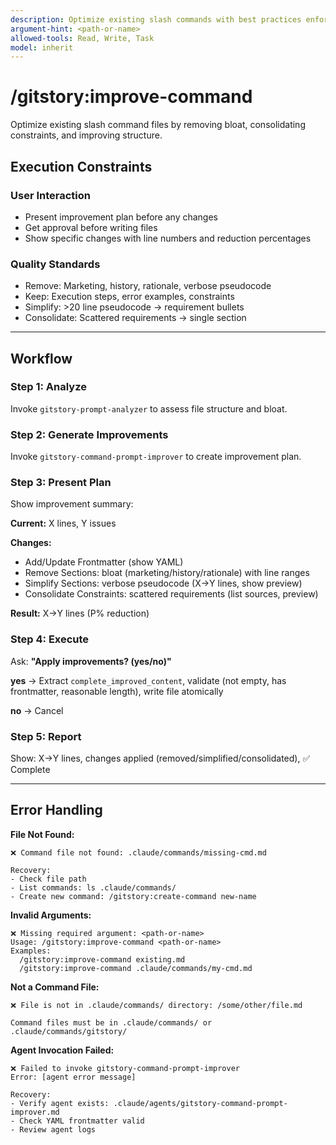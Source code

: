 ```yaml
---
description: Optimize existing slash commands with best practices enforcement
argument-hint: <path-or-name>
allowed-tools: Read, Write, Task
model: inherit
---
```


# /gitstory:improve-command

Optimize existing slash command files by removing bloat, consolidating constraints, and improving structure.

## Execution Constraints

### User Interaction

- Present improvement plan before any changes
- Get approval before writing files
- Show specific changes with line numbers and reduction percentages

### Quality Standards

- Remove: Marketing, history, rationale, verbose pseudocode
- Keep: Execution steps, error examples, constraints
- Simplify: >20 line pseudocode → requirement bullets
- Consolidate: Scattered requirements → single section

---

## Workflow

### Step 1: Analyze

Invoke `gitstory-prompt-analyzer` to assess file structure and bloat.

### Step 2: Generate Improvements

Invoke `gitstory-command-prompt-improver` to create improvement plan.

### Step 3: Present Plan

Show improvement summary:

**Current:** X lines, Y issues

**Changes:**
- Add/Update Frontmatter (show YAML)
- Remove Sections: bloat (marketing/history/rationale) with line ranges
- Simplify Sections: verbose pseudocode (X→Y lines, show preview)
- Consolidate Constraints: scattered requirements (list sources, preview)

**Result:** X→Y lines (P% reduction)

### Step 4: Execute

Ask: **"Apply improvements? (yes/no)"**

**yes** → Extract `complete_improved_content`, validate (not empty, has frontmatter, reasonable length), write file atomically

**no** → Cancel

### Step 5: Report

Show: X→Y lines, changes applied (removed/simplified/consolidated), ✅ Complete

---

## Error Handling

**File Not Found:**

```text
❌ Command file not found: .claude/commands/missing-cmd.md

Recovery:
- Check file path
- List commands: ls .claude/commands/
- Create new command: /gitstory:create-command new-name
```

**Invalid Arguments:**

```text
❌ Missing required argument: <path-or-name>
Usage: /gitstory:improve-command <path-or-name>
Examples:
  /gitstory:improve-command existing.md
  /gitstory:improve-command .claude/commands/my-cmd.md
```

**Not a Command File:**

```text
❌ File is not in .claude/commands/ directory: /some/other/file.md

Command files must be in .claude/commands/ or .claude/commands/gitstory/
```

**Agent Invocation Failed:**

```text
❌ Failed to invoke gitstory-command-prompt-improver
Error: [agent error message]

Recovery:
- Verify agent exists: .claude/agents/gitstory-command-prompt-improver.md
- Check YAML frontmatter valid
- Review agent logs
```
